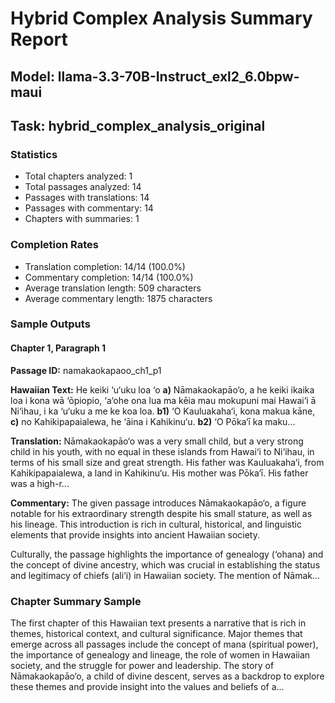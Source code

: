 # Hybrid Complex Analysis Summary Report
## Model: llama-3.3-70B-Instruct_exl2_6.0bpw-maui
## Task: hybrid_complex_analysis_original

### Statistics
- Total chapters analyzed: 1
- Total passages analyzed: 14
- Passages with translations: 14
- Passages with commentary: 14
- Chapters with summaries: 1

### Completion Rates
- Translation completion: 14/14 (100.0%)
- Commentary completion: 14/14 (100.0%)
- Average translation length: 509 characters
- Average commentary length: 1875 characters

### Sample Outputs

#### Chapter 1, Paragraph 1
**Passage ID:** namakaokapaoo_ch1_p1

**Hawaiian Text:**
He keiki ‘u‘uku loa ‘o **a)** Nāmakaokapāo‘o, a he  keiki ikaika loa i kona wā ‘ōpiopio, ‘a‘ohe ona lua  ma kēia mau mokupuni mai Hawai‘i ā Ni‘ihau, i ka  ‘u‘uku a me ke koa loa. **b1)** ‘O Kauluakaha‘i, kona   makua kāne, **c)** no Kahikipapaialewa, he ‘āina i  Kahikinu‘u. **b2)** ‘O Pōka‘ī ka maku...

**Translation:**
Nāmakaokapāo‘o was a very small child, but a very strong child in his youth, with no equal in these islands from Hawai‘i to Ni‘ihau, in terms of his small size and great strength. His father was Kauluakaha‘i, from Kahikipapaialewa, a land in Kahikinu‘u. His mother was Pōka‘ī. His father was a high-r...

**Commentary:**
The given passage introduces Nāmakaokapāo‘o, a figure notable for his extraordinary strength despite his small stature, as well as his lineage. This introduction is rich in cultural, historical, and linguistic elements that provide insights into ancient Hawaiian society.

Culturally, the passage highlights the importance of genealogy (‘ohana) and the concept of divine ancestry, which was crucial in establishing the status and legitimacy of chiefs (ali‘i) in Hawaiian society. The mention of Nāmak...

### Chapter Summary Sample
The first chapter of this Hawaiian text presents a narrative that is rich in themes, historical context, and cultural significance. Major themes that emerge across all passages include the concept of mana (spiritual power), the importance of genealogy and lineage, the role of women in Hawaiian society, and the struggle for power and leadership. The story of Nāmakaokapāo‘o, a child of divine descent, serves as a backdrop to explore these themes and provide insight into the values and beliefs of a...